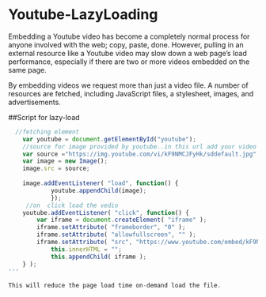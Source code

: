 # Youtube-LazyLoading

Embedding a Youtube video has become a completely normal process for anyone involved with the web; copy, paste, done. However, pulling in an external resource like a Youtube video may slow down a web page’s load performance, especially if there are two or more videos embedded on the same page.

By embedding videos we request more than just a video file. A number of resources are fetched, including JavaScript files, a stylesheet, images, and advertisements.

##Script for lazy-load
``` javascript
  //fetching element
    var youtube = document.getElementById("youtube");
    //source for image provided by youtube..in this url add your video id here 'kF9NMCJFyHk'
    var source ="https://img.youtube.com/vi/kF9NMCJFyHk/sddefault.jpg";
    var image = new Image();
    image.src = source;
    
    image.addEventListener( "load", function() {
            youtube.appendChild(image);
            });
     //on  click load the vedio
    youtube.addEventListener( "click", function() {
        var iframe = document.createElement( "iframe" );
        iframe.setAttribute( "frameborder", "0" );
        iframe.setAttribute( "allowfullscreen", "" );
        iframe.setAttribute( "src", "https://www.youtube.com/embed/kF9NMCJFyHk?rel=0&autoplay=1");
            this.innerHTML = "";
            this.appendChild( iframe );
    } ); 
'''

This will reduce the page load time on-demand load the file.
